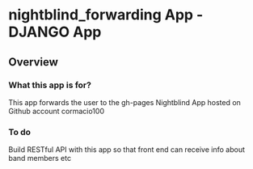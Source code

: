 # nightblind_forwarding App  - DJANGO App 

## Overview

### What this app is for?
This app forwards the user to the gh-pages Nightblind App hosted on Github account cormacio100

### To do
Build RESTful API with this app so that front end can receive info about band members etc 